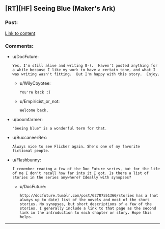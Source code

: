 ## [RT][HF] Seeing Blue (Maker's Ark)

### Post:

[Link to content](http://docfuture.tumblr.com/post/182282512516/seeing-blue)

### Comments:

- u/DocFuture:
  ```
  Yes, I'm still alive and writing 8-).  Haven't posted anything for a while because I like my work to have a certain tone, and what I was writing wasn't fitting.  But I'm happy with this story.  Enjoy.
  ```

  - u/WilyCoyotee:
    ```
    You're back :)
    ```

  - u/Empiricist_or_not:
    ```
    Welcome back.
    ```

- u/boomfarmer:
  ```
  "Seeing blue" is a wonderful term for that.
  ```

- u/BuccaneerRex:
  ```
  Always nice to see Flicker again. She's one of my favorite fictional people.
  ```

- u/Flashbunny:
  ```
  I remember reading a few of the Doc Future series, but for the life of me I don't recall how far into it I got. Is there a list of stories in the series anywhere? Ideally with synopses?
  ```

  - u/DocFuture:
    ```
    http://docfuture.tumblr.com/post/62787551366/stories has a (not always up to date) list of the novels and most of the short stories. No synopses, but short descriptions of a few of the stories. I generally include a link to that page as the second link in the introduction to each chapter or story. Hope this helps.
    ```

---

